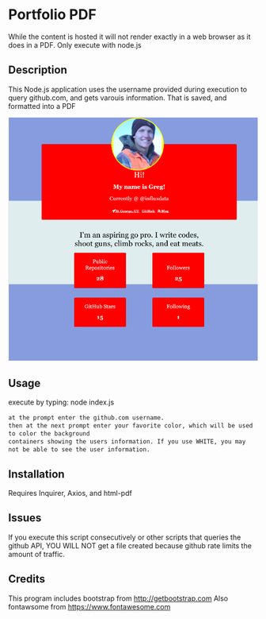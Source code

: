 # Portfolio PDF
While the content is hosted it will not render exactly in a web browser as it does in a PDF. Only execute with node.js

## Description

This Node.js application uses the username provided during execution to query github.com, and gets varouis information. That is saved, and formatted into a PDF

![screen shot](./example.png)
## Usage
execute by typing:
    node index.js

    at the prompt enter the github.com username.
    then at the next prompt enter your favorite color, which will be used to color the background
    containers showing the users information. If you use WHITE, you may not be able to see the user information.
## Installation

Requires Inquirer, Axios, and html-pdf

## Issues
If you execute this script consecutively  or other scripts that queries the github API, 
YOU WILL NOT get a file created because github rate limits the amount of traffic.

## Credits

This program includes bootstrap from http://getbootstrap.com 
Also fontawsome from https://www.fontawesome.com


